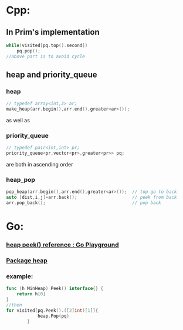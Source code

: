 # Cpp:
## In Prim's implementation

```cpp
while(visited[pq.top().second])
    pq.pop();
//above part is to avoid cycle	
```


## heap and priority_queue 

### heap
```cpp
// typedef array<int,3> ar;
make_heap(arr.begin(),arr.end(),greater<ar>());
```
as well as

### priority_queue

```cpp
// typedef pair<int,int> pr;
priority_queue<pr,vector<pr>,greater<pr>> pq;
```

are both in ascending order


### heap_pop

```cpp
pop_heap(arr.begin(),arr.end(),greater<ar>());  // top go to back
auto [dist,i,j]=arr.back();                     // peek from back
arr.pop_back();                                 // pop back
```

# Go:
### [heap peek() reference : Go Playground](https://play.golang.org/p/IFbLvyF3wP)
### [Package heap](https://golang.org/pkg/container/heap/)
### example:
```go
func (h MinHeap) Peek() interface{} {
    return h[0]
}
//then
for visited[pq.Peek().([2]int)[1]]{
            heap.Pop(pq)
        }

```
